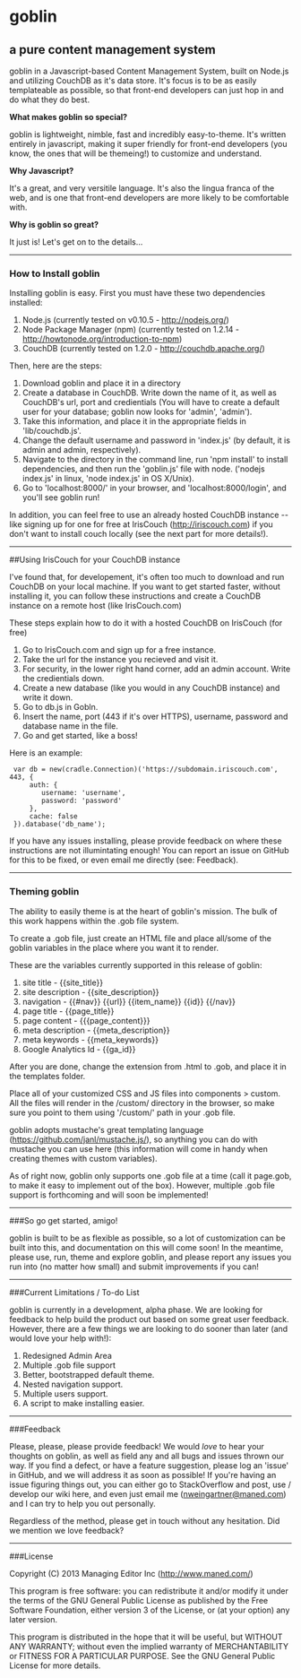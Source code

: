 # goblin
## a pure content management system

goblin in a Javascript-based Content Management System, built on Node.js and utilizing CouchDB as it's data store.
It's focus is to be as easily templateable as possible, so that front-end developers can just hop in and do what
they do best.

**What makes goblin so special?**

goblin is lightweight, nimble, fast and incredibly easy-to-theme. It's written entirely in javascript, making it
super friendly for front-end developers (you know, the ones that will be themeing!) to customize and understand.

**Why Javascript?**

It's a great, and very versitile language. It's also the lingua franca of the web, and is one that front-end
developers are more likely to be comfortable with.

**Why is goblin so great?**

It just is! Let's get on to the details...

----

### How to Install goblin

Installing goblin is easy. First you must have these two dependencies installed:

1. Node.js (currently tested on v0.10.5 - http://nodejs.org/)
2. Node Package Manager (npm) (currently tested on 1.2.14 - http://howtonode.org/introduction-to-npm)
3. CouchDB (currently tested on 1.2.0 - http://couchdb.apache.org/)

Then, here are the steps:

1. Download goblin and place it in a directory
2. Create a database in CouchDB. Write down the name of it, as well as CouchDB's url, port and credientials (You will have to create a default user for your database; goblin now looks for 'admin', 'admin').
3. Take this information, and place it in the appropriate fields in 'lib/couchdb.js'.
4. Change the default username and password in 'index.js' (by default, it is admin and admin, respectively).
5. Navigate to the directory in the command line, run 'npm install' to install dependencies, and then run the 'goblin.js' file with node. ('nodejs index.js' in linux, 'node index.js' in OS X/Unix).
6. Go to 'localhost:8000/' in your browser, and 'localhost:8000/login', and you'll see goblin run!

In addition, you can feel free to use an already hosted CouchDB instance -- like signing up for one for free at IrisCouch (http://iriscouch.com) if you don't want to install couch locally (see the next part for more details!). 

---

##Using IrisCouch for your CouchDB instance

I've found that, for developement, it's often too much to download and run CouchDB on your local machine. If you want to get started faster, without installing it, you can follow these instructions and create a CouchDB instance on a remote host (like IrisCouch.com)

These steps explain how to do it with a hosted CouchDB on IrisCouch (for free)
1. Go to IrisCouch.com and sign up for a free instance.
2. Take the url for the instance you recieved and visit it.
3. For security, in the lower right hand corner, add an admin account. Write the credientials down.
4. Create a new database (like you would in any CouchDB instance) and write it down.
5. Go to db.js in Gobln.
6. Insert the name, port (443 if it's over HTTPS), username, password and database name in the file.
7. Go and get started, like a boss!

Here is an example:

     var db = new(cradle.Connection)('https://subdomain.iriscouch.com', 443, {
	     auth: {
		    username: 'username',
		    password: 'password'
	     },
	     cache: false
     }).database('db_name');

If you have any issues installing, please provide feedback on where these instructions are not illumintating enough! You can report an issue on GitHub for this to be fixed, or even email me directly (see: Feedback).

---

### Theming goblin

The ability to easily theme is at the heart of goblin's mission. The bulk of this work happens within the .gob file
system.

To create a .gob file, just create an HTML file and place all/some of the goblin variables in the place where you
want it to render.

These are the variables currently supported in this release of goblin:

1. site title - {{site_title}}
2. site description - {{site_description}}
3. navigation - {{#nav}}  {{url}} {{item_name}} {{id}}   {{/nav}}
4. page title - {{page_title}}
5. page content - {{{page_content}}}
6. meta description - {{meta_description}}
7. meta keywords - {{meta_keywords}}
8. Google Analytics Id - {{ga_id}}

After you are done, change the extension from .html to .gob, and place it in the templates folder.

Place all of your customized CSS and JS files into components > custom. All the files will render in the /custom/
directory in the browser, so make sure you point to them using '/custom/' path in your .gob file.

goblin adopts mustache's great templating language (https://github.com/janl/mustache.js/), so anything you can
do with mustache you can use here (this information will come in handy when creating themes with custom variables).

As of right now, goblin only supports one .gob file at a time (call it page.gob, to make it easy to implement
out of the box). However, multiple .gob file support is forthcoming and will soon be implemented!

---

###So go get started, amigo!

goblin is built to be as flexible as possible, so a lot of customization can be built into this, and documentation
on this will come soon! In the meantime, please use, run, theme and explore goblin, and please report any issues
you run into (no matter how small) and submit improvements if you can!

---

###Current Limitations / To-do List

goblin is currently in a development, alpha phase. We are looking for feedback to help build the product out based on some great user feedback. However, there are a few things we are looking to do sooner than later (and would love your help with!):

1. Redesigned Admin Area
2. Multiple .gob file support
3. Better, bootstrapped default theme.
4. Nested navigation support.
5. Multiple users support.
6. A script to make installing easier.

---
###Feedback

Please, please, please provide feedback! We would *love* to hear your thoughts on goblin, as well as field any and all bugs
and issues thrown our way. If you find a defect, or have a feature suggestion, please log an 'issue' in GitHub, and we
will address it as soon as possible! If you're having an issue figuring things out, you can either go to StackOverflow and
post, use / develop our wiki here, and even just email me (nweingartner@maned.com) and I can try to help you out personally.

Regardless of the method, please get in touch without any hesitation. Did we mention we love feedback?

---

###License

Copyright (C) 2013  Managing Editor Inc (http://www.maned.com/)

This program is free software: you can redistribute it and/or modify
it under the terms of the GNU General Public License as published by
the Free Software Foundation, either version 3 of the License, or
(at your option) any later version.

This program is distributed in the hope that it will be useful,
but WITHOUT ANY WARRANTY; without even the implied warranty of
MERCHANTABILITY or FITNESS FOR A PARTICULAR PURPOSE.  See the
GNU General Public License for more details.

